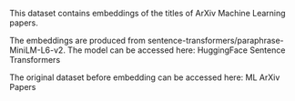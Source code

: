 This dataset contains embeddings of the titles of ArXiv Machine Learning papers.

The embeddings are produced from sentence-transformers/paraphrase-MiniLM-L6-v2. The model can be accessed here: HuggingFace Sentence Transformers

The original dataset before embedding can be accessed here: ML ArXiv Papers